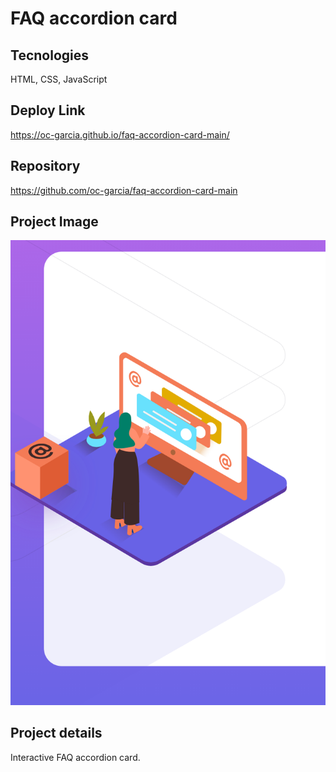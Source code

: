 # FAQ accordion card

## Tecnologies 
HTML, CSS, JavaScript

## Deploy Link
https://oc-garcia.github.io/faq-accordion-card-main/
## Repository
https://github.com/oc-garcia/faq-accordion-card-main

## Project Image
![](./images/Screenshot%20from%202022-12-02%2010-16-10.png#vitrinedev)

## Project details
Interactive FAQ accordion card. 